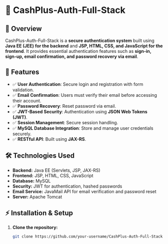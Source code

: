 # 🔐 CashPlus-Auth-Full-Stack

## 📌 Overview
CashPlus-Auth-Full-Stack is a **secure authentication system** built using **Java EE (JEE) for the backend** and **JSP, HTML, CSS, and JavaScript for the frontend**. It provides essential authentication features such as **sign-in, sign-up, email confirmation, and password recovery via email**.

## 🚀 Features
- ✅ **User Authentication**: Secure login and registration with form validation.
- ✅ **Email Confirmation**: Users must verify their email before accessing their account.
- ✅ **Password Recovery**: Reset password via email.
- ✅ **JWT-Based Security**: Authentication using **JSON Web Tokens (JWT)**.
- ✅ **Session Management**: Secure session handling.
- ✅ **MySQL Database Integration**: Store and manage user credentials securely.
- ✅ **RESTful API**: Built using **JAX-RS**.

## 🛠️ Technologies Used
- **Backend:** Java EE (Servlets, JSP, JAX-RS)
- **Frontend:** JSP, HTML, CSS, JavaScript
- **Database:** MySQL
- **Security:** JWT for authentication, hashed passwords
- **Email Service:** JavaMail API for email verification and password reset
- **Server:** Apache Tomcat

## ⚡ Installation & Setup
1. **Clone the repository:**
   ```sh
   git clone https://github.com/your-username/CashPlus-Auth-Full-Stack.git

